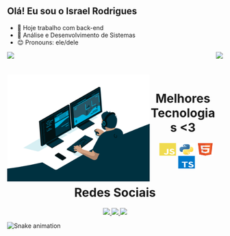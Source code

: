 ## Olá! Eu sou o Israel Rodrigues

- 🔭 Hoje trabalho com back-end
- 🌱 Análise e Desenvolvimento de Sistemas 
- 😊 Pronouns: ele/dele

<div>
  
  <img  height="180em" src="https://github-readme-stats.vercel.app/api?username=rael-developer&show_icons=true&theme=great-gatsby&include_all_commits=true&count_private=true"/>
  <img align="right" height="180em" src="https://github-readme-stats.vercel.app/api/top-langs/?username=rael-developer&layout=compact&langs_count=16&theme=great-gatsby"/>
</div>
<br>

<div  align="center"> 
  <div style="display: inline_block"><br>
    <img align="left" height="250" alt="coding-time" src="code.gif">
    <h1 align="center">Melhores Tecnologias <3</h1>
    <img align="center" height="30" width="40" alt="js-icon"  src="https://raw.githubusercontent.com/devicons/devicon/master/icons/javascript/javascript-plain.svg">
    <img align="center" alt="Rael-Python" height="30" width="40" src="https://raw.githubusercontent.com/devicons/devicon/master/icons/python/python-original.svg">
    <img align="center" alt="Rael-HTML" height="30" width="40" src="https://raw.githubusercontent.com/devicons/devicon/master/icons/html5/html5-original.svg">
    <img align="center" alt="Rael-Ts" height="30" width="40" src="https://raw.githubusercontent.com/devicons/devicon/master/icons/typescript/typescript-plain.svg">
   </div>
    
  
  <h1 align="center">Redes Sociais</h1>
    <a href = "mailto: rodriguesisrael.13@gmail.com">
      <img width="30" src="gmail.svg">
    </a>
    <a href = "(https://br.linkedin.com/in/israel-rodrigues-de-souza-3386861b4)/">
      <img width="25" src="linkedin.svg">
    </a>
    <a href = "https://www.instagram.com/rodriguesisrael.13/">
      <img width="25" src="instagram.png">
    </a>
</div>
  
![Snake animation](https://github.com/Rael-developer/Rael-developer/blob/output/github-contribution-grid-snake.svg)
